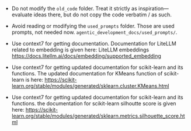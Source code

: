 - Do not modify the `old_code` folder. Treat it strictly as inspiration—evaluate ideas there, but do not copy the code verbatim / as such.

- Avoid reading or  modifying the `used_prompts` folder. Those are used prompts, not needed now. `agentic_development_docs/used_prompts/`.

- Use context7 for getting documentation.
Documentation for LiteLLM related to embedding is given here:
LiteLLM embeddings https://docs.litellm.ai/docs/embedding/supported_embedding

- Use context7 for getting updated documentation for scikit-learn and its functions.
The updated documentation for  KMeans function of scikit-learn is here:
https://scikit-learn.org/stable/modules/generated/sklearn.cluster.KMeans.html

- Use context7 for getting updated documentation for scikit-learn and its functions.
the documentation for scikit-learn silhoutte score is given here:
https://scikit-learn.org/stable/modules/generated/sklearn.metrics.silhouette_score.html

